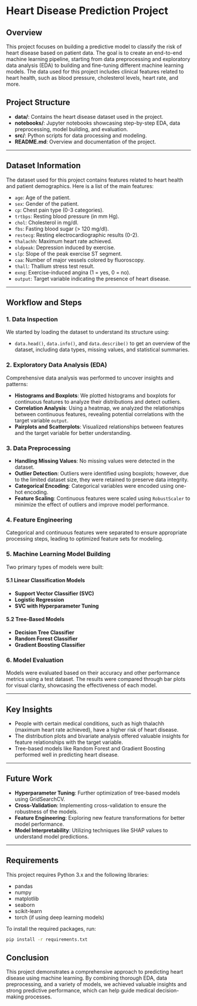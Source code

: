 # Heart Disease Prediction Project

## Overview
This project focuses on building a predictive model to classify the risk of heart disease based on patient data. The goal is to create an end-to-end machine learning pipeline, starting from data preprocessing and exploratory data analysis (EDA) to building and fine-tuning different machine learning models. The data used for this project includes clinical features related to heart health, such as blood pressure, cholesterol levels, heart rate, and more.

## Project Structure
- **data/**: Contains the heart disease dataset used in the project.
- **notebooks/**: Jupyter notebooks showcasing step-by-step EDA, data preprocessing, model building, and evaluation.
- **src/**: Python scripts for data processing and modeling.
- **README.md**: Overview and documentation of the project.

---

## Dataset Information
The dataset used for this project contains features related to heart health and patient demographics. Here is a list of the main features:

- `age`: Age of the patient.
- `sex`: Gender of the patient.
- `cp`: Chest pain type (0-3 categories).
- `trtbps`: Resting blood pressure (in mm Hg).
- `chol`: Cholesterol in mg/dl.
- `fbs`: Fasting blood sugar (> 120 mg/dl).
- `restecg`: Resting electrocardiographic results (0-2).
- `thalachh`: Maximum heart rate achieved.
- `oldpeak`: Depression induced by exercise.
- `slp`: Slope of the peak exercise ST segment.
- `caa`: Number of major vessels colored by fluoroscopy.
- `thall`: Thallium stress test result.
- `exng`: Exercise-induced angina (1 = yes, 0 = no).
- `output`: Target variable indicating the presence of heart disease.

---

## Workflow and Steps

### 1. Data Inspection
We started by loading the dataset to understand its structure using:
- `data.head()`, `data.info()`, and `data.describe()` to get an overview of the dataset, including data types, missing values, and statistical summaries.

### 2. Exploratory Data Analysis (EDA)
Comprehensive data analysis was performed to uncover insights and patterns:
- **Histograms and Boxplots**: We plotted histograms and boxplots for continuous features to analyze their distributions and detect outliers.
- **Correlation Analysis**: Using a heatmap, we analyzed the relationships between continuous features, revealing potential correlations with the target variable `output`.
- **Pairplots and Scatterplots**: Visualized relationships between features and the target variable for better understanding.

### 3. Data Preprocessing
- **Handling Missing Values**: No missing values were detected in the dataset.
- **Outlier Detection**: Outliers were identified using boxplots; however, due to the limited dataset size, they were retained to preserve data integrity.
- **Categorical Encoding**: Categorical variables were encoded using one-hot encoding.
- **Feature Scaling**: Continuous features were scaled using `RobustScaler` to minimize the effect of outliers and improve model performance.

### 4. Feature Engineering
Categorical and continuous features were separated to ensure appropriate processing steps, leading to optimized feature sets for modeling.

### 5. Machine Learning Model Building
Two primary types of models were built:

#### 5.1 Linear Classification Models
- **Support Vector Classifier (SVC)**
- **Logistic Regression**
- **SVC with Hyperparameter Tuning**

#### 5.2 Tree-Based Models
- **Decision Tree Classifier**
- **Random Forest Classifier**
- **Gradient Boosting Classifier**

### 6. Model Evaluation
Models were evaluated based on their accuracy and other performance metrics using a test dataset. The results were compared through bar plots for visual clarity, showcasing the effectiveness of each model.

---

## Key Insights
- People with certain medical conditions, such as high thalachh (maximum heart rate achieved), have a higher risk of heart disease.
- The distribution plots and bivariate analysis offered valuable insights for feature relationships with the target variable.
- Tree-based models like Random Forest and Gradient Boosting performed well in predicting heart disease.

---

## Future Work
- **Hyperparameter Tuning**: Further optimization of tree-based models using GridSearchCV.
- **Cross-Validation**: Implementing cross-validation to ensure the robustness of the models.
- **Feature Engineering**: Exploring new feature transformations for better model performance.
- **Model Interpretability**: Utilizing techniques like SHAP values to understand model predictions.

---

## Requirements
This project requires Python 3.x and the following libraries:
- pandas
- numpy
- matplotlib
- seaborn
- scikit-learn
- torch (if using deep learning models)

To install the required packages, run:
```bash
pip install -r requirements.txt
```
## Conclusion
This project demonstrates a comprehensive approach to predicting heart disease using machine learning. By combining thorough EDA, data preprocessing, and a variety of models, we achieved valuable insights and strong predictive performance, which can help guide medical decision-making processes.
